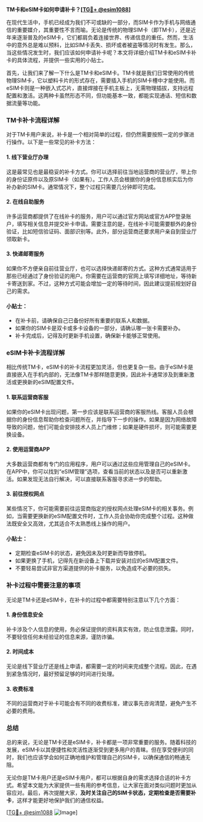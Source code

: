 **TM卡和eSIM卡如何申请补卡？[[TG💪+ @esim1088](https://t.me/s/esim1088)]**

在现代生活中，手机已经成为我们不可或缺的一部分，而SIM卡作为手机与网络通信的重要媒介，其重要性不言而喻。无论是传统的物理SIM卡（即TM卡），还是近年来逐渐普及的eSIM卡，它们都肩负着连接世界、传递信息的重任。然而，生活中的意外总是难以预料，比如SIM卡丢失、损坏或者被盗等情况时有发生。那么，当这些情况发生时，我们应该如何申请补卡呢？本文将详细介绍TM卡和eSIM卡补卡的具体流程，并提供一些实用的小贴士。

首先，让我们来了解一下什么是TM卡和eSIM卡。TM卡就是我们日常使用的传统物理SIM卡，它以塑料卡片的形式存在，需要插入手机的SIM卡槽中才能使用。而eSIM卡则是一种嵌入式芯片，直接焊接在手机主板上，无需物理插拔，支持远程配置和激活。这两种卡虽然形态不同，但功能基本一致，都能实现通话、短信和数据流量等功能。

### TM卡补卡流程详解

对于TM卡用户来说，补卡是一个相对简单的过程，但仍然需要按照一定的步骤进行操作。以下是一些常见的补卡方法：

#### 1. 线下营业厅办理
这是最常见也是最稳妥的补卡方式。你可以选择前往当地运营商的营业厅，带上你的身份证原件以及原SIM卡（如果有）。工作人员会根据你的身份信息核实后为你补办新的SIM卡。通常情况下，整个过程只需要几分钟即可完成。

#### 2. 在线自助服务
许多运营商都提供了在线补卡的服务，用户可以通过官方网站或官方APP登录账户，填写相关信息并提交补卡申请。需要注意的是，在线补卡可能需要额外的身份验证，比如短信验证码、面部识别等。此外，部分运营商还要求用户亲自到营业厅领取新卡。

#### 3. 快递邮寄服务
如果你不方便亲自前往营业厅，也可以选择快递邮寄的方式。这种方式通常适用于那些已经通过了身份验证的用户。你需要在运营商的官网上填写详细地址，等待新卡寄送到家。不过，这种方式可能会增加一定的等待时间，因此建议提前规划好自己的需求。

#### 小贴士：
- 在补卡前，请确保自己已备份好所有重要的联系人和数据。
- 如果你的SIM卡是双卡或多卡设备的一部分，请确认哪一张卡需要补办。
- 补卡完成后，记得及时更新手机设置，确保新卡能够正常使用。

### eSIM卡补卡流程详解

相比传统TM卡，eSIM卡的补卡流程更加灵活，但也更复杂一些。由于eSIM卡是直接嵌入在手机内部的，无法像TM卡那样随意更换，因此补卡通常涉及到重新激活或更换新的eSIM配置文件。

#### 1. 联系运营商客服
如果你的eSIM卡出现问题，第一步应该是联系运营商的客服热线。客服人员会根据你的身份信息帮助你检查问题所在，并指导下一步的操作。如果是因为网络故障导致的问题，他们可能会安排技术人员上门维修；如果是硬件损坏，则可能需要更换设备。

#### 2. 使用运营商APP
大多数运营商都有专门的应用程序，用户可以通过这些应用管理自己的eSIM卡。在APP中，你可以找到“eSIM管理”选项，查看当前的状态以及是否可以重新激活。如果发现无法自行解决，可以直接联系客服寻求进一步的帮助。

#### 3. 前往授权网点
某些情况下，你可能需要前往运营商指定的授权网点处理eSIM卡的相关事务。例如，当需要更换新的eSIM配置文件时，工作人员会协助你完成整个过程。这种做法既安全又高效，尤其适合不太熟悉线上操作的用户。

#### 小贴士：
- 定期检查eSIM卡的状态，避免因未及时更新而导致停机。
- 如果更换了手机，记得先在新设备上下载并安装对应的eSIM配置文件。
- 不要轻易尝试非官方渠道提供的补卡服务，以免造成不必要的损失。

### 补卡过程中需要注意的事项

无论是TM卡还是eSIM卡，在补卡的过程中都需要特别注意以下几个方面：

#### 1. 身份信息安全
补卡涉及个人信息的使用，务必保证提供的资料真实有效，防止信息泄露。同时，不要轻信任何未经验证的信息来源，谨防诈骗。

#### 2. 时间成本
无论是线下营业厅还是线上申请，都需要一定的时间来完成整个流程。因此，在遇到紧急情况时，最好预留足够的时间进行处理。

#### 3. 收费标准
不同的运营商对于补卡可能会有不同的收费标准，建议事先咨询清楚，避免产生不必要的费用。

### 总结

总的来说，无论是TM卡还是eSIM卡，补卡都是一项非常重要的服务。随着科技的发展，eSIM卡以其便捷性和灵活性逐渐受到更多用户的青睐。但在享受便利的同时，我们也应该学会如何正确地维护和管理自己的SIM卡，以确保通信的畅通无阻。

无论你是TM卡用户还是eSIM卡用户，都可以根据自身的需求选择合适的补卡方式。希望本文能为大家提供一些有用的参考信息，让大家在面对类似问题时更加从容应对。最后，再次提醒大家，**及时关注自己的SIM卡状态，定期检查是否需要补卡**，这样才能更好地保护我们的通信权益。

[[TG💪+ @esim1088](https://t.me/s/esim1088) ![Image](https://i.postimg.cc/4NQfJmqS/Snipaste-2025-05-13-00-14-12.png)]